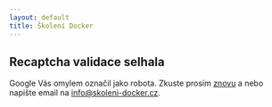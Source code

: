 ```yaml
---
layout: default
title: Školení Docker
---
```


## Recaptcha validace selhala

Google Vás omylem označil jako robota. Zkuste prosím [znovu](javascript:history.back()) a nebo napište email na <info@skoleni-docker.cz>.


